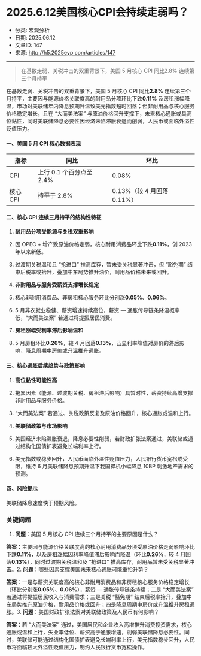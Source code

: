 # 2025.6.12美国核心CPI会持续走弱吗？

- 分类: 宏观分析
- 日期: 2025.06.12
- 文章ID: 147
- 来源: http://h5.2025eyp.com/articles/147

---

> 在基数走弱、关税冲击的双重背景下，美国 5 月核心 CPI 同比2.8% 连续第三个月持平

在基数走弱、关税冲击的双重背景下，美国 5 月核心 CPI 同比**2.8%** 连续第三个月持平，主要因与能源价格关联度高的耐用品分项环比下跌**0.11%** 及房租涨幅降温，市场对美联储年内降息预期升温致美元指数短时回落；但非耐用品与核心服务价格稳定增长，且在 “大而美法案” 与原油价格回升支撑下，未来核心通胀或具高位黏性，同时美联储降息必要性因经济未陷滞胀衰退而削弱，人民币或面临外溢性贬值压力。

#### **一、美国 5 月 CPI 核心数据表现**

| **指标** | **同比** | **环比** |
| --- | --- | --- |
| CPI | 上行 0.1 个百分点至 2.4% | 0.08% |
| 核心 CPI | 持平于 2.8% | 0.13%（较 4 月回落 0.11%） |

#### **二、核心 CPI 连续三月持平的结构性特征**

1. **耐用品分项受能源与关税双重影响**

1. 因 OPEC + 增产致原油价格走弱，核心耐用消费品环比下跌**0.11%**，创 2023 年以来新低。

2. 过渡期关税温和且 “抢进口” 推高库存，暂未受关税显著冲击，但 “豁免期” 结束后税率或抬升，叠加中东局势推升油价，耐用品价格未来或回升。

2. **非耐用品与服务受薪资支撑增长稳定**

1. 核心非耐用消费品、非房租核心服务环比分别涨**0.05%**、**0.06%**。

2. 5 月非农就业稳健、薪资增速持续高位，薪资 — 通胀传导链条降温概率低，“大而美法案” 若通过将提振居民消费。

3. **房租涨幅受利率滞后影响温和**

1. 5 月房租环比**0.26%**，较 4 月回落**0.13%**，凸显利率峰值对房价的滞后影响，降息周期中房价或升温推升通胀。

#### **三、核心通胀后续趋势与政策影响**

1. **高位黏性可能性高**

1. 拖累因素（能源、过渡期关税、房租滞后影响）具暂时性，薪资持续高增支撑非耐用品与服务价格。

2. “大而美法案” 若通过、关税政策反复及原油价格回升，核心通胀或温和上行。

2. **美联储政策与市场影响**

1. 美国经济未陷滞胀衰退，降息必要性削弱，若财政扩张法案通过，美联储或通过结构化国债扩表避免长端利率上行。

2. 美元指数或稳步回升，人民币面临外溢性贬值压力，人民银行货币宽松或受限，维持 6 月美联储降息预期升温下我国择机小幅降息 10BP 刺激地产需求的预测。

#### **四、风险提示**

美联储降息速度快于预期风险。

### **关键问题**

1. **问题**：美国 5 月核心 CPI 连续三个月持平的主要原因是什么？

**答案**：主要因与能源价格关联度高的核心耐用消费品分项受原油价格走弱影响环比下跌**0.11%**，以及房租涨幅因利率峰值滞后影响而降温（环比**0.26%**，较 4 月回落**0.13%**），同时过渡期关税温和及 “抢进口” 推高库存，耐用品暂未受关税显著冲击。2. **问题**：哪些因素支撑美国未来核心通胀可能重拾升势？

**答案**：一是与薪资关联度高的核心非耐用消费品和非房租核心服务价格稳定增长（环比分别涨**0.05%**、**0.06%**），薪资 — 通胀传导链条持续；二是 “大而美法案” 若通过将提振居民收入与消费需求；三是关税 “豁免期” 结束后税率抬升，叠加中东局势推升原油价格，耐用品价格或回升；四是降息周期中房价或升温推升房租通胀。3. **问题**：美国财政扩张法案对美联储政策及人民币有何影响？

**答案**：若 “大而美法案” 通过，美国居民和企业收入高增推升消费投资需求，核心通胀或温和上行，失业率低位、薪资高于通胀增速，削弱美联储降息必要性。同时，美联储可能通过结构化国债扩表避免长端利率上行，美元指数稳步回升，人民币将面临较大外溢性贬值压力，制约人民银行货币宽松操作。

